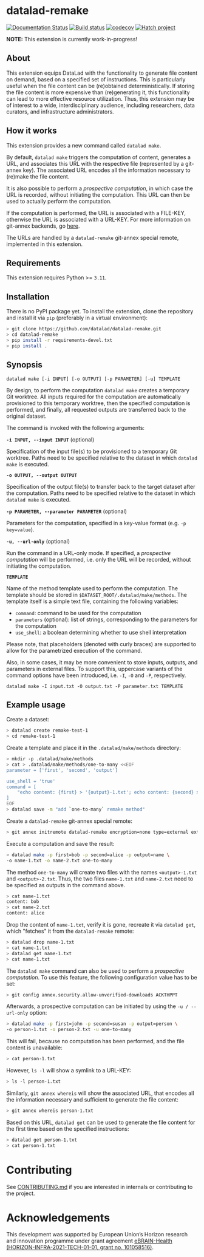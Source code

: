 # datalad-remake

[![Documentation Status](https://readthedocs.org/projects/datalad-remake/badge/?version=latest)](https://datalad-remake.readthedocs.io/en/latest/?badge=latest)
[![Build status](https://ci.appveyor.com/api/projects/status/25vbds4nncadopf8/branch/main?svg=true)](https://ci.appveyor.com/project/mih/datalad-remake/branch/main)
[![codecov](https://codecov.io/github/datalad/datalad-remake/graph/badge.svg?token=EBVAZXLF0J)](https://codecov.io/github/datalad/datalad-remake)
[![Hatch project](https://img.shields.io/badge/%F0%9F%A5%9A-Hatch-4051b5.svg)](https://github.com/pypa/hatch)


**NOTE:** This extension is currently work-in-progress!


## About

This extension equips DataLad with the functionality to generate file content on
demand, based on a specified set of instructions. This is particularly useful
when the file content can be (re)obtained deterministically. If storing the
file content is more expensive than (re)generating it, this functionality can
lead to more effective resource utilization. Thus, this extension may be of
interest to a wide, interdisciplinary audience, including researchers, data
curators, and infrastructure administrators.


## How it works

This extension provides a new command called `datalad make`.

By default, `datalad make` triggers the computation of content, generates a URL,
and associates this URL with the respective file (represented by a git-annex
key). The associated URL encodes all the information necessary to (re)make the
file content. 

It is also possible to perform a *prospective computation*, in which case the
URL is recorded, without initiating the computation. This URL can then be used
to actually perform the computation.

If the computation is performed, the URL is associated with a FILE-KEY,
otherwise the URL is associated with a URL-KEY. For more information on 
git-annex backends, go [here](https://git-annex.branchable.com/backends/).

The URLs are handled by a `datalad-remake` git-annex special remote, implemented in
this extension.


## Requirements

This extension requires Python >= `3.11`.


## Installation

There is no PyPI package yet. To install the extension, clone the repository
and install it via `pip` (preferably in a virtual environment):

```bash
> git clone https://github.com/datalad/datalad-remake.git
> cd datalad-remake
> pip install -r requirements-devel.txt
> pip install .
```


## Synopsis

```
datalad make [-i INPUT] [-o OUTPUT] [-p PARAMETER] [-u] TEMPLATE
```

By design, to perform the computation `datalad make` creates a temporary Git
worktree. All inputs required for the computation are automatically provisioned
to this temporary worktree, then the specified computation is performed, and
finally, all requested outputs are transferred back to the original dataset.

The command is invoked with the following arguments:

**`-i INPUT, --input INPUT`** (optional)

Specification of the input file(s) to be provisioned to a temporary Git
worktree. Paths need to be specified relative to the dataset in which `datalad
make` is executed.

**`-o OUTPUT, --output OUTPUT`**

Specification of the output file(s) to transfer back to the target dataset after
the computation. Paths need to be specified relative to the dataset in which
`datalad make` is executed.

**`-p PARAMETER, --parameter PARAMETER`** (optional)

Parameters for the computation, specified in a key-value format (e.g. `-p
key=value`).

**`-u, --url-only`** (optional)

Run the command in a URL-only mode. If specified, a *prospective computation*
will be performed, i.e. only the URL will be recorded, without initiating the
computation.

**`TEMPLATE`**

Name of the method template used to perform the computation. The template should
be stored in `$DATASET_ROOT/.datalad/make/methods`. The template itself is a
simple text file, containing the following variables:
- `command`: command to be used for the computation
- `parameters` (optional):  list of strings, corresponding to the parameters for
  the computation
- `use_shell`: a boolean determining whether to use shell interpretation

Please note, that placeholders (denoted with curly braces) are supported to allow
for the parametrized execution of the command.

Also, in some cases, it may be more convenient to store inputs, outputs, and
parameters in external files. To support this, uppercase variants of the
command options have been introduced, i.e. `-I`, `-O` and `-P`, respectively.

```
datalad make -I input.txt -O output.txt -P parameter.txt TEMPLATE
```


## Example usage

Create a dataset:


```bash
> datalad create remake-test-1
> cd remake-test-1
```

Create a template and place it in the `.datalad/make/methods` directory:

```bash
> mkdir -p .datalad/make/methods
> cat > .datalad/make/methods/one-to-many <<EOF
parameter = ['first', 'second', 'output']

use_shell = 'true'
command = [
    "echo content: {first} > '{output}-1.txt'; echo content: {second} > '{output}-2.txt'",
]
EOF
> datalad save -m "add `one-to-many` remake method"
```

Create a `datalad-remake` git-annex special remote:
```bash
> git annex initremote datalad-remake encryption=none type=external externaltype=datalad-remake
```

Execute a computation and save the result:
```bash
> datalad make -p first=bob -p second=alice -p output=name \
-o name-1.txt -o name-2.txt one-to-many
```
The method `one-to-many` will create two files with the names `<output>-1.txt`
and `<output>-2.txt`. Thus, the two files `name-1.txt` and `name-2.txt` need to
be specified as outputs in the command above.

```bash
> cat name-1.txt
content: bob
> cat name-2.txt
content: alice
```

Drop the content of `name-1.txt`, verify it is gone, recreate it via
`datalad get`, which "fetches" it from the `datalad-remake` remote:

```bash
> datalad drop name-1.txt
> cat name-1.txt
> datalad get name-1.txt
> cat name-1.txt
``` 

The `datalad make` command can also be used to perform a *prospective
computation*. To use this feature, the following configuration value 
has to be set:

```bash
> git config annex.security.allow-unverified-downloads ACKTHPPT
```

Afterwards, a prospective computation can be initiated by using the 
`-u / --url-only` option:

```bash
> datalad make -p first=john -p second=susan -p output=person \
-o person-1.txt -o person-2.txt -u one-to-many
```

This will fail, because no computation has been performed, and the file content
is unavailable:

```bash
> cat person-1.txt
```

However, `ls -l` will show a symlink to a URL-KEY:

```bash
> ls -l person-1.txt
```

Similarly, `git annex whereis` will show the associated URL, that encodes all
the information necessary and sufficient to generate the file content:

```bash
> git annex whereis person-1.txt
```

Based on this URL, `datalad get` can be used to generate the file content for
the first time based on the specified instructions:

```bash
> datalad get person-1.txt
> cat person-1.txt
```


# Contributing

See [CONTRIBUTING.md](CONTRIBUTING.md) if you are interested in internals or
contributing to the project.


# Acknowledgements

This development was supported by European Union’s Horizon research and
innovation programme under grant agreement [eBRAIN-Health
(HORIZON-INFRA-2021-TECH-01-01, grant no.
101058516)](https://cordis.europa.eu/project/id/101058516).
